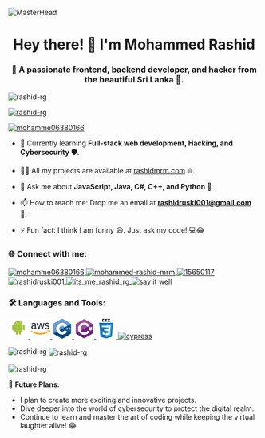 
![MasterHead](https://mir-s3-cdn-cf.behance.net/project_modules/fs/54b6c068097599.5b50bca476b9b.gif)

<h1 align="center">Hey there! 👋 I'm Mohammed Rashid</h1>
<h3 align="center">🚀 A passionate frontend, backend developer, and hacker from the beautiful Sri Lanka 🌴.</h3>

<p align="left"> <img src="https://komarev.com/ghpvc/?username=rashid-rg&label=Profile%20views&color=0e75b6&style=flat" alt="rashid-rg" /> </p>

<p align="left"> <a href="https://github.com/ryo-ma/github-profile-trophy"><img src="https://github-profile-trophy.vercel.app/?username=rashid-rg" alt="rashid-rg" /></a> </p>

<p align="left"> 
  <a href="https://twitter.com/mohamme06380166" target="_blank">
    <img src="https://img.shields.io/twitter/follow/mohamme06380166?logo=twitter&style=for-the-badge" alt="mohamme06380166" />
  </a> 
</p>

- 🌱 Currently learning **Full-stack web development, Hacking, and Cybersecurity** 🛡️.

- 👨‍💻 All my projects are available at [rashidmrm.com](rashidmrm.com) 🌐.

- 💬 Ask me about **JavaScript, Java, C#, C++, and Python** 🐍.

- 📫 How to reach me: Drop me an email at **rashidruski001@gmail.com** 📧.

- ⚡ Fun fact: I think I am funny 😄. Just ask my code! 💻😂

<h3 align="left">🌐 Connect with me:</h3>
<p align="left">
  <a href="https://twitter.com/mohamme06380166" target="blank">
    <img align="center" src="https://raw.githubusercontent.com/rahuldkjain/github-profile-readme-generator/master/src/images/icons/Social/twitter.svg" alt="mohamme06380166" height="30" width="40" />
  </a>
  <a href="https://linkedin.com/in/mohammed-rashid-mrm" target="blank">
    <img align="center" src="https://raw.githubusercontent.com/rahuldkjain/github-profile-readme-generator/master/src/images/icons/Social/linked-in-alt.svg" alt="mohammed-rashid-mrm" height="30" width="40" />
  </a>
  <a href="https://stackoverflow.com/users/15650117" target="blank">
    <img align="center" src="https://raw.githubusercontent.com/rahuldkjain/github-profile-readme-generator/master/src/images/icons/Social/stack-overflow.svg" alt="15650117" height="30" width="40" />
  </a>
  <a href="https://codesandbox.com/rashidruski001" target="blank">
    <img align="center" src="https://raw.githubusercontent.com/rahuldkjain/github-profile-readme-generator/master/src/images/icons/Social/codesandbox.svg" alt="rashidruski001" height="30" width="40" />
  </a>
  <a href="https://instagram.com/its_me_rashid_rg" target="blank">
    <img align="center" src="https://raw.githubusercontent.com/rahuldkjain/github-profile-readme-generator/master/src/images/icons/Social/instagram.svg" alt="its_me_rashid_rg" height="30" width="40" />
  </a>
  <a href="https://youtube.com/@sayitwell1" target="blank">
    <img align="center" src="https://raw.githubusercontent.com/rahuldkjain/github-profile-readme-generator/master/src/images/icons/Social/youtube.svg" alt="say it well" height="30" width="40" />
  </a>
</p>

<h3 align="left">🛠️ Languages and Tools:</h3>
<p align="left"> 
  <!-- Add emojis to your tools -->
  <a href="https://developer.android.com" target="_blank" rel="noreferrer"> 
    <img src="https://raw.githubusercontent.com/devicons/devicon/master/icons/android/android-original-wordmark.svg" alt="android" width="40" height="40"/> 
  </a> 
  <a href="https://aws.amazon.com" target="_blank" rel="noreferrer"> 
    <img src="https://raw.githubusercontent.com/devicons/devicon/master/icons/amazonwebservices/amazonwebservices-original-wordmark.svg" alt="aws" width="40" height="40"/> 
  </a> 
  <!-- Add more emojis for your other tools -->
  <a href="https://www.w3schools.com/cpp/" target="_blank" rel="noreferrer">
    <img src="https://raw.githubusercontent.com/devicons/devicon/master/icons/cplusplus/cplusplus-original.svg" alt="cplusplus" width="40" height="40"/>
  </a>
  <a href="https://www.w3schools.com/cs/" target="_blank" rel="noreferrer">
    <img src="https://raw.githubusercontent.com/devicons/devicon/master/icons/csharp/csharp-original.svg" alt="csharp" width="40" height="40"/>
  </a>
  <a href="https://www.w3schools.com/css/" target="_blank" rel="noreferrer">
    <img src="https://raw.githubusercontent.com/devicons/devicon/master/icons/css3/css3-original-wordmark.svg" alt="css3" width="40" height="40"/>
  </a>
  <a href="https://www.cypress.io" target="_blank" rel="noreferrer">
    <img src="https://raw.githubusercontent.com/simple-icons/simple-icons/6e46ec1fc23b60c8fd0d2f2ff46db82e16dbd75f/icons/cypress.svg" alt="cypress" width="40" height="40"/>
  </a>
</p>

<p><img align="left" src="https://github-readme-stats.vercel.app/api/top-langs?username=rashid-rg&show_icons=true&locale=en&layout=compact" alt="rashid-rg" /></p>

<p>&nbsp;<img align="center" src="https://github-readme-stats.vercel.app/api?username=rashid-rg&show_icons=true&locale=en" alt="rashid-rg" /></p>

<p><img align="center" src="https://github-readme-streak-stats.herokuapp.com/?user=rashid-rg&" alt="rashid-rg" /></p>

🚀 **Future Plans:**
- I plan to create more exciting and innovative projects.
- Dive deeper into the world of cybersecurity to protect the digital
realm.
- Continue to learn and master the art of coding while keeping the virtual laughter alive! 😂
